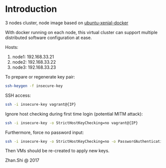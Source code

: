 # Introduction

3 nodes cluster, node image based on [ubuntu-xenial-docker](https://app.vagrantup.com/envimation/boxes/ubuntu-xenial-docker)

With docker running on each node, this virtual cluster can support multiple distributed software configuration at ease.

Hosts:

1. node1: 192.168.33.21
2. node2: 192.168.33.22
3. node3: 192.168.33.23

To prepare or regenerate key pair:

```bash
ssh-keygen -f insecure-key
```

SSH access:

```bash
ssh -i insecure-key vagrant@{IP}
```

Ignore host checking during first time login (potential MITM attack):

```bash
ssh -i insecure-key -o StrictHostKeyChecking=no vagrant@{IP}
```

Furthermore, force no password input:

```bash
ssh -i insecure-key -o StrictHostKeyChecking=no -o PasswordAuthentication=no vagrant@{IP}
```

Then VMs should be re-created to apply new keys.

Zhan.Shi @ 2017
